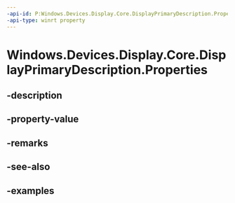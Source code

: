 ```yaml
---
-api-id: P:Windows.Devices.Display.Core.DisplayPrimaryDescription.Properties
-api-type: winrt property
---
```


<!-- Property syntax.
public IMapView<Guid, object> Properties { get; }
-->

# Windows.Devices.Display.Core.DisplayPrimaryDescription.Properties

## -description

## -property-value

## -remarks

## -see-also

## -examples

